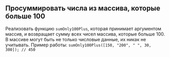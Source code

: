 ## Просуммировать числа из массива, которые больше 100
Реализовать функцию `sumOnly100Plus`, которая принимает аргументом массив,
и возвращает сумму всех чисел массива, которые больше 100.
В массиве могут быть не только числовые данные, их никак не учитывать.
Пример работы:
`sumOnly100Plus([150, "200", " ", 30, 300]); // 450`
